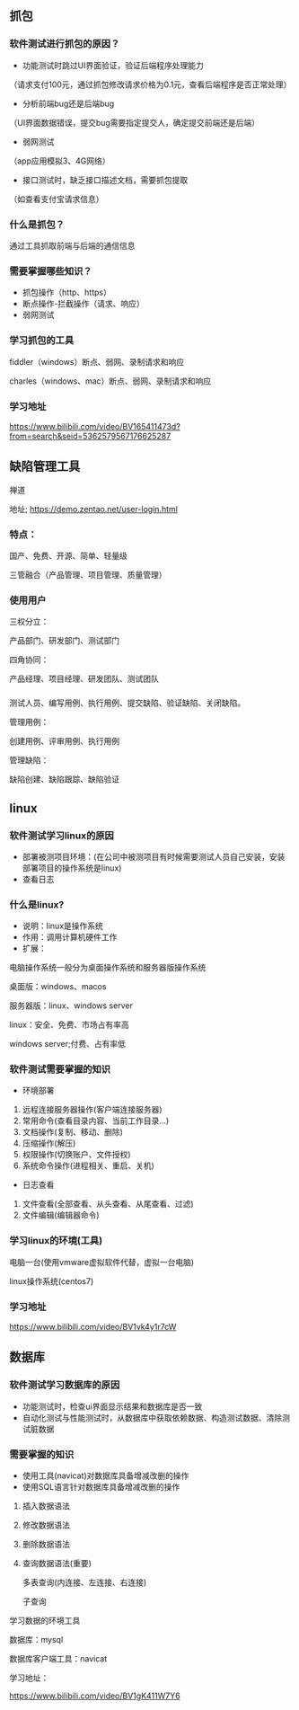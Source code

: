 ## 抓包

### 软件测试进行抓包的原因？

- 功能测试时跳过UI界面验证，验证后端程序处理能力

（请求支付100元，通过抓包修改请求价格为0.1元，查看后端程序是否正常处理）

- 分析前端bug还是后端bug

（UI界面数据错误，提交bug需要指定提交人，确定提交前端还是后端）

- 弱网测试

（app应用模拟3、4G网络）

- 接口测试时，缺乏接口描述文档，需要抓包提取

（如查看支付宝请求信息）

### 什么是抓包？

通过工具抓取前端与后端的通信信息

### 需要掌握哪些知识？

- 抓包操作（http、https）
- 断点操作-拦截操作（请求、响应）
- 弱网测试

### 学习抓包的工具

fiddler（windows）断点、弱网、录制请求和响应

charles（windows、mac）断点、弱网、录制请求和响应

### 学习地址

https://www.bilibili.com/video/BV165411473d?from=search&seid=5362579567176625287



## 缺陷管理工具

禅道

地址; https://demo.zentao.net/user-login.html

### 特点：

国产、免费、开源、简单、轻量级

三管融合（产品管理、项目管理、质量管理）

### 使用用户

三权分立：

产品部门、研发部门、测试部门

四角协同：

产品经理、项目经理、研发团队、测试团队

###  

测试人员、编写用例、执行用例、提交缺陷、验证缺陷、关闭缺陷。

管理用例：

创建用例、评审用例、执行用例

管理缺陷：

缺陷创建、缺陷跟踪、缺陷验证

## linux

### 软件测试学习linux的原因

- 部署被测项目环境：(在公司中被测项目有时候需要测试人员自己安装，安装部署项目的操作系统是linux)
- 查看日志

### 什么是linux?

- 说明：linux是操作系统
- 作用：调用计算机硬件工作
- 扩展：

电脑操作系统一般分为桌面操作系统和服务器版操作系统

桌面版：windows、macos

服务器版：linux、windows server

linux：安全、免费、市场占有率高

windows server;付费、占有率低

### 软件测试需要掌握的知识

- 环境部署

1. 远程连接服务器操作(客户端连接服务器)
2. 常用命令(查看目录内容、当前工作目录...)
3. 文档操作(复制、移动、删除)
4. 压缩操作(解压)
5. 权限操作(切换账户、文件授权)
6. 系统命令操作(进程相关、重启、关机)

- 日志查看

1. 文件查看(全部查看、从头查看、从尾查看、过滤)
2. 文件编辑(编辑器命令)

### 学习linux的环境(工具)

电脑一台(使用vmware虚拟软件代替，虚拟一台电脑)

linux操作系统(centos7)

### 学习地址

<https://www.bilibili.com/video/BV1vk4y1r7cW> 

## 数据库

### 软件测试学习数据库的原因

- 功能测试时，检查ui界面显示结果和数据库是否一致
- 自动化测试与性能测试时，从数据库中获取依赖数据、构造测试数据、清除测试脏数据

### 需要掌握的知识

- 使用工具(navicat)对数据库具备增减改删的操作
- 使用SQL语言针对数据库具备增减改删的操作

1. 插入数据语法

2. 修改数据语法

3. 删除数据语法

4. 查询数据语法(重要)

   多表查询(内连接、左连接、右连接)

   子查询

学习数据的环境工具

数据库：mysql

数据库客户端工具：navicat

学习地址：

<https://www.bilibili.com/video/BV1gK411W7Y6> 
